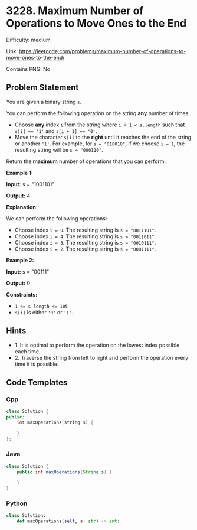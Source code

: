 # 3228. Maximum Number of Operations to Move Ones to the End

Difficulty: medium

Link: https://leetcode.com/problems/maximum-number-of-operations-to-move-ones-to-the-end/

Contains PNG: No

## Problem Statement

You are given a binary string `s`.

You can perform the following operation on the string **any** number of times:

* Choose **any** index `i` from the string where `i + 1 < s.length` such that `s[i] == '1'` and `s[i + 1] == '0'`.
* Move the character `s[i]` to the **right** until it reaches the end of the string or another `'1'`. For example, for `s = "010010"`, if we choose `i = 1`, the resulting string will be `s = "000110"`.

Return the **maximum** number of operations that you can perform.

**Example 1:**

**Input:** s \= "1001101"

**Output:** 4

**Explanation:**

We can perform the following operations:

* Choose index `i = 0`. The resulting string is `s = "0011101"`.
* Choose index `i = 4`. The resulting string is `s = "0011011"`.
* Choose index `i = 3`. The resulting string is `s = "0010111"`.
* Choose index `i = 2`. The resulting string is `s = "0001111"`.

**Example 2:**

**Input:** s \= "00111"

**Output:** 0

**Constraints:**

* `1 <= s.length <= 105`
* `s[i]` is either `'0'` or `'1'`.

## Hints

- 1\. It is optimal to perform the operation on the lowest index possible each time.
- 2\. Traverse the string from left to right and perform the operation every time it is possible.

## Code Templates

### Cpp
```cpp
class Solution {
public:
    int maxOperations(string s) {
        
    }
};
```

### Java
```java
class Solution {
    public int maxOperations(String s) {
        
    }
}
```

### Python
```python
class Solution:
    def maxOperations(self, s: str) -> int:
        
```

